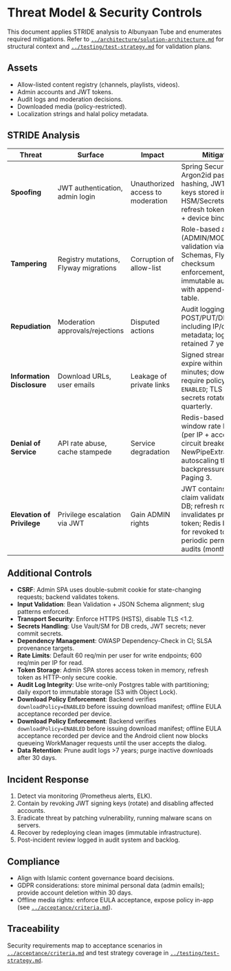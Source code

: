 # Threat Model & Security Controls

This document applies STRIDE analysis to Albunyaan Tube and enumerates required mitigations. Refer to [`../architecture/solution-architecture.md`](../architecture/solution-architecture.md#security-architecture) for structural context and [`../testing/test-strategy.md`](../testing/test-strategy.md#security-testing) for validation plans.

## Assets
- Allow-listed content registry (channels, playlists, videos).
- Admin accounts and JWT tokens.
- Audit logs and moderation decisions.
- Downloaded media (policy-restricted).
- Localization strings and halal policy metadata.

## STRIDE Analysis
| Threat | Surface | Impact | Mitigation |
| --- | --- | --- | --- |
| **Spoofing** | JWT authentication, admin login | Unauthorized access to moderation | Spring Security with Argon2id password hashing, JWT signing keys stored in HSM/Secrets Manager, refresh token rotation + device binding. |
| **Tampering** | Registry mutations, Flyway migrations | Corruption of allow-list | Role-based access (ADMIN/MODERATOR), validation via JSON Schemas, Flyway checksum enforcement, immutable audit trail with append-only table. |
| **Repudiation** | Moderation approvals/rejections | Disputed actions | Audit logging for all POST/PUT/DELETE, including IP/device metadata; logs retained 7 years. |
| **Information Disclosure** | Download URLs, user emails | Leakage of private links | Signed stream URLs expire within 5 minutes; downloads require policy flag `ENABLED`; TLS 1.2+, secrets rotated quarterly. |
| **Denial of Service** | API rate abuse, cache stampede | Service degradation | Redis-based sliding window rate limiting (per IP + account), circuit breakers for NewPipeExtractor, autoscaling thresholds, backpressure in Paging 3. |
| **Elevation of Privilege** | Privilege escalation via JWT | Gain ADMIN rights | JWT contains role claim validated against DB; refresh rotation invalidates previous token; Redis blacklist for revoked tokens; periodic permission audits (monthly). |

## Additional Controls
- **CSRF**: Admin SPA uses double-submit cookie for state-changing requests; backend validates tokens.
- **Input Validation**: Bean Validation + JSON Schema alignment; slug patterns enforced.
- **Transport Security**: Enforce HTTPS (HSTS), disable TLS <1.2.
- **Secrets Handling**: Use Vault/SM for DB creds, JWT secrets; never commit secrets.
- **Dependency Management**: OWASP Dependency-Check in CI; SLSA provenance targets.
- **Rate Limits**: Default 60 req/min per user for write endpoints; 600 req/min per IP for read.
- **Token Storage**: Admin SPA stores access token in memory, refresh token as HTTP-only secure cookie.
- **Audit Log Integrity**: Use write-only Postgres table with partitioning; daily export to immutable storage (S3 with Object Lock).
- **Download Policy Enforcement**: Backend verifies `downloadPolicy=ENABLED` before issuing download manifest; offline EULA acceptance recorded per device.
- **Download Policy Enforcement**: Backend verifies `downloadPolicy=ENABLED` before issuing download manifest; offline EULA acceptance recorded per device and the Android client now blocks queueing WorkManager requests until the user accepts the dialog.
- **Data Retention**: Prune audit logs >7 years; purge inactive downloads after 30 days.

## Incident Response
1. Detect via monitoring (Prometheus alerts, ELK).
2. Contain by revoking JWT signing keys (rotate) and disabling affected accounts.
3. Eradicate threat by patching vulnerability, running malware scans on servers.
4. Recover by redeploying clean images (immutable infrastructure).
5. Post-incident review logged in audit system and backlog.

## Compliance
- Align with Islamic content governance board decisions.
- GDPR considerations: store minimal personal data (admin emails); provide account deletion within 30 days.
- Offline media rights: enforce EULA acceptance, expose policy in-app (see [`../acceptance/criteria.md`](../acceptance/criteria.md#downloads-and-offline)).

## Traceability
Security requirements map to acceptance scenarios in [`../acceptance/criteria.md`](../acceptance/criteria.md#security) and test strategy coverage in [`../testing/test-strategy.md`](../testing/test-strategy.md#security-testing).
